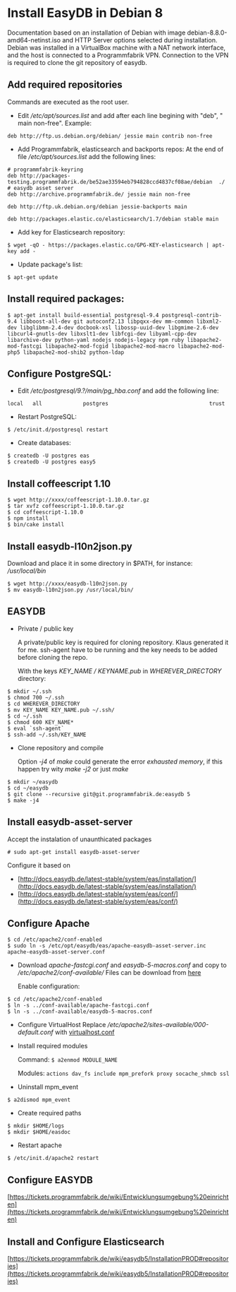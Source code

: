 # Install EasyDB in Debian 8

Documentation based on an installation of Debian with image debian-8.8.0-amd64-netinst.iso and HTTP Server options selected during installation.
Debian was installed in a VirtualBox machine with a NAT network interface, and the host is connected to a Programmfabrik VPN. Connection to the VPN is required to clone the git repository of easydb.


## Add required repositories

Commands are executed as the root user.

* Edit */etc/apt/sources.list* and add after each line begining with "deb", " main non-free".
    Example:
```
deb http://ftp.us.debian.org/debian/ jessie main contrib non-free
```

* Add Programmfabrik, elasticsearch and backports repos:
    At the end of file */etc/apt/sources.list* add the following lines:

```
# programmfabrik-keyring
deb http://packages-testing.programmfabrik.de/be52ae33594eb794828ccd4837cf08ae/debian  ./
# easydb asset server
deb http://archive.programmfabrik.de/ jessie main non-free

deb http://ftp.uk.debian.org/debian jessie-backports main

deb http://packages.elastic.co/elasticsearch/1.7/debian stable main
```

* Add key for Elasticsearch repository:

```
$ wget -qO - https://packages.elastic.co/GPG-KEY-elasticsearch | apt-key add -
```

* Update package's list:

```
$ apt-get update
```

## Install required packages:

```
$ apt-get install build-essential postgresql-9.4 postgresql-contrib-9.4 libboost-all-dev git autoconf2.13 libpqxx-dev mm-common libxml2-dev libglibmm-2.4-dev docbook-xsl libossp-uuid-dev libgmime-2.6-dev libcurl4-gnutls-dev libxslt1-dev libfcgi-dev libyaml-cpp-dev libarchive-dev python-yaml nodejs nodejs-legacy npm ruby libapache2-mod-fastcgi libapache2-mod-fcgid libapache2-mod-macro libapache2-mod-php5 libapache2-mod-shib2 python-ldap
```

## Configure PostgreSQL:

* Edit */etc/postgresql/9.?/main/pg_hba.conf* and add the following line:

```
local   all             postgres                                trust
```

* Restart PostgreSQL:

```
$ /etc/init.d/postgresql restart
```

* Create databases:

```
$ createdb -U postgres eas
$ createdb -U postgres easy5
```

## Install coffeescript 1.10

```
$ wget http://xxxx/coffeescript-1.10.0.tar.gz
$ tar xvfz coffeescript-1.10.0.tar.gz
$ cd coffeescript-1.10.0
$ npm install
$ bin/cake install
```

## Install easydb-l10n2json.py

Download and place it in some directory in $PATH, for instance: */usr/local/bin*

```
$ wget http://xxxx/easydb-l10n2json.py
$ mv easydb-l10n2json.py /usr/local/bin/
```

## EASYDB

* Private / public key

    A private/public key is required for cloning repository.  Klaus generated it for me.
    ssh-agent have to be running and the key needs to be added before cloning the repo.

    With the keys *KEY_NAME / KEYNAME.pub* in *WHEREVER_DIRECTORY* directory:

```
$ mkdir ~/.ssh
$ chmod 700 ~/.ssh
$ cd WHEREVER_DIRECTORY
$ mv KEY_NAME KEY_NAME.pub ~/.ssh/
$ cd ~/.ssh
$ chmod 600 KEY_NAME*
$ eval `ssh-agent`
$ ssh-add ~/.ssh/KEY_NAME
```

* Clone repository and compile

    Option *-j4* of *make* could generate the error *exhausted memory*, if this happen try wity *make -j2* or just *make*

```
$ mkdir ~/easydb
$ cd ~/easydb
$ git clone --recursive git@git.programmfabrik.de:easydb 5
$ make -j4 
```

## Install easydb-asset-server

Accept the instalation of unaunthicated packages

```
# sudo apt-get install easydb-asset-server
```

Configure it based on

- [http://docs.easydb.de/latest-stable/system/eas/installation/](http://docs.easydb.de/latest-stable/system/eas/installation/)
- [http://docs.easydb.de/latest-stable/system/eas/conf/](http://docs.easydb.de/latest-stable/system/eas/conf/)


## Configure Apache

```
$ cd /etc/apache2/conf-enabled
$ sudo ln -s /etc/opt/easydb/eas/apache-easydb-asset-server.inc apache-easydb-asset-server.conf
```

* Download *apache-fastcgi.conf* and *easydb-5-macros.conf* and copy to */etc/apache2/conf-available/*
    Files can be download from [here](http://xxx)

    Enable configuration:
```
$ cd /etc/apache2/conf-enabled
$ ln -s ../conf-available/apache-fastcgi.conf
$ ln -s ../conf-available/easydb-5-macros.conf
```

* Configure VirtualHost
    Replace */etc/apache2/sites-available/000-default.conf* with [virtualhost.conf](http://xxxx)

* Install required modules

    Command:
    ```$ a2enmod MODULE_NAME```

    Modules: ```actions dav_fs include mpm_prefork proxy socache_shmcb ssl```

* Uninstall mpm_event

```
$ a2dismod mpm_event
```

* Create required paths

```
$ mkdir $HOME/logs
$ mkdir $HOME/easdoc
```

* Restart apache

```
$ /etc/init.d/apache2 restart
```

## Configure EASYDB
[https://tickets.programmfabrik.de/wiki/Entwicklungsumgebung%20einrichten](https://tickets.programmfabrik.de/wiki/Entwicklungsumgebung%20einrichten)

## Install and Configure Elasticsearch
[https://tickets.programmfabrik.de/wiki/easydb5/InstallationPROD#repositories](https://tickets.programmfabrik.de/wiki/easydb5/InstallationPROD#repositories)

